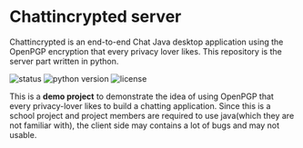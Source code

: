 # Chattincrypted server
Chattincrypted is an end-to-end Chat Java desktop application using the OpenPGP encryption that every privacy lover likes. This repository is the server part written in python.

![status](https://img.shields.io/badge/status-development-yellow.svg)
![python version](https://img.shields.io/badge/python-3.6-blue.svg)
![license](https://img.shields.io/badge/license-MIT_License-orange.svg)

This is a **demo project** to demonstrate the idea of using OpenPGP that every privacy-lover likes to build a chatting application. Since this is a school project and project members are required to use java(which they are not familiar with), the client side may contains a lot of bugs and may not usable.